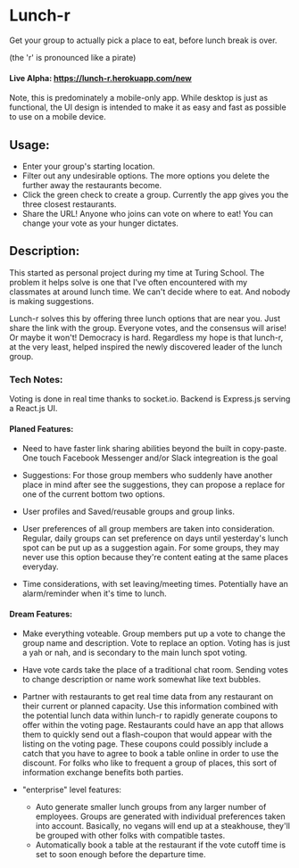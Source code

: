 # Lunch-r

Get your group to actually pick a place to eat, before lunch break is over.

(the 'r' is pronounced like a pirate)

#### Live Alpha: https://lunch-r.herokuapp.com/new
Note, this is predominately a mobile-only app. While desktop is just as functional, the UI design is intended to make it as easy and fast as possible to use on a mobile device. 

## Usage:
- Enter your group's starting location.
- Filter out any undesirable options. The more options you delete the further away the restaurants become.
- Click the green check to create a group. Currently the app gives you the three closest restaurants.
- Share the URL! Anyone who joins can vote on where to eat! You can change your vote as your hunger dictates.

## Description:
This started as personal project during my time at Turing School. The problem it helps solve is one that I've often encountered with my classmates at around lunch time. We can't decide where to eat. And nobody is making suggestions.

Lunch-r solves this by offering three lunch options that are near you. Just share the link with the group. Everyone votes, and the consensus will arise! Or maybe it won't! Democracy is hard. Regardless my hope is that lunch-r, at the very least, helped inspired the newly discovered leader of the lunch group.

### Tech Notes: 
Voting is done in real time thanks to socket.io. Backend is Express.js serving a React.js UI. 

#### Planed Features:

- Need to have faster link sharing abilities beyond the built in copy-paste. One touch Facebook Messenger and/or Slack integreation is the goal

- Suggestions: For those group members who suddenly have another place in mind after see the suggestions, they can propose a replace for one of the current bottom two options.

- User profiles and Saved/reusable groups and group links.

- User preferences of all group members are taken into consideration. Regular, daily groups can set preference on days until yesterday's lunch spot can be put up as a suggestion again. For some groups, they may never use this option because they're content eating at the same places everyday.

- Time considerations, with set leaving/meeting times. Potentially have an alarm/reminder when it's time to lunch.


#### Dream Features: 

- Make everything voteable. Group members put up a vote to change the group name and description. Vote to replace an option. Voting has is just a yah or nah, and is secondary to the main lunch spot voting.

- Have vote cards take the place of a traditional chat room. Sending votes to change description or name work somewhat like text bubbles.

- Partner with restaurants to get real time data from any restaurant on their current or planned capacity. Use this information combined with the potential lunch data within lunch-r to rapidly generate coupons to offer within the voting page. Restaurants could have an app that allows them to quickly send out a flash-coupon that would appear with the listing on the voting page. These coupons could possibly include a catch that you have to agree to book a table online in order to use the discount. For folks who like to frequent a group of places, this sort of information exchange benefits both parties.

- "enterprise" level features:

  - Auto generate smaller lunch groups from any larger number of employees. Groups are generated with individual preferences taken into account. Basically, no vegans will end up at a steakhouse, they'll be grouped with other folks with compatible tastes.
  - Automatically book a table at the restaurant if the vote cutoff time is set to soon enough before the departure time.
